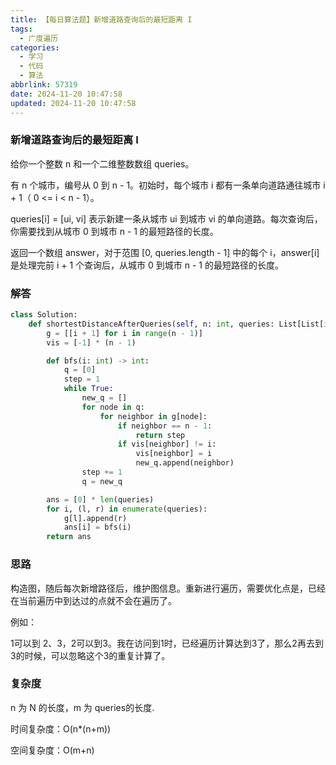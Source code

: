```yaml
---
title: 【每日算法题】新增道路查询后的最短距离 I
tags:
  - 广度遍历
categories:
  - 学习
  - 代码
  - 算法
abbrlink: 57319
date: 2024-11-20 10:47:58
updated: 2024-11-20 10:47:58
---
```


### 新增道路查询后的最短距离 I

给你一个整数 n 和一个二维整数数组 queries。

有 n 个城市，编号从 0 到 n - 1。初始时，每个城市 i 都有一条单向道路通往城市 i + 1（ 0 <= i < n - 1）。

queries[i] = [ui, vi] 表示新建一条从城市 ui 到城市 vi 的单向道路。每次查询后，你需要找到从城市 0 到城市 n - 1 的最短路径的长度。

返回一个数组 answer，对于范围 [0, queries.length - 1] 中的每个 i，answer[i] 是处理完前 i + 1 个查询后，从城市 0 到城市 n - 1 的最短路径的长度。

### 解答

```python
class Solution:
    def shortestDistanceAfterQueries(self, n: int, queries: List[List[int]]) -> List[int]:
        g = [[i + 1] for i in range(n - 1)]
        vis = [-1] * (n - 1)

        def bfs(i: int) -> int:
            q = [0]
            step = 1
            while True:
                new_q = []
                for node in q:
                    for neighbor in g[node]:
                        if neighbor == n - 1:
                            return step
                        if vis[neighbor] != i:
                            vis[neighbor] = i
                            new_q.append(neighbor)
                step += 1
                q = new_q

        ans = [0] * len(queries)
        for i, (l, r) in enumerate(queries):
            g[l].append(r)
            ans[i] = bfs(i)
        return ans
```

### 思路

构造图，随后每次新增路径后，维护图信息。重新进行遍历，需要优化点是，已经在当前遍历中到达过的点就不会在遍历了。

例如：

1可以到 2、3，2可以到3。我在访问到1时，已经遍历计算达到3了，那么2再去到3的时候，可以忽略这个3的重复计算了。

### 复杂度

n 为 N 的长度，m 为 queries的长度.

时间复杂度：O(n*(n+m))

空间复杂度：O(m+n)
